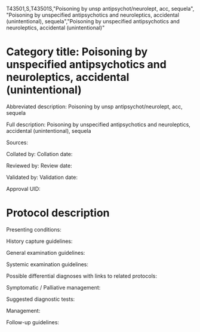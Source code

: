 T43501,S,T43501S,"Poisoning by unsp antipsychot/neurolept, acc, sequela", "Poisoning by unspecified antipsychotics and neuroleptics, accidental (unintentional), sequela","Poisoning by unspecified antipsychotics and neuroleptics, accidental (unintentional)"
# Category title: Poisoning by unspecified antipsychotics and neuroleptics, accidental (unintentional)

Abbreviated description: Poisoning by unsp antipsychot/neurolept, acc, sequela

Full description: Poisoning by unspecified antipsychotics and neuroleptics, accidental (unintentional), sequela

Sources:

Collated by:
Collation date:

Reviewed by:
Review date:

Validated by:
Validation date:

Approval UID:

# Protocol description

Presenting conditions:

History capture guidelines:

General examination guidelines:

Systemic examination guidelines:

Possible differential diagnoses with links to related protocols:

Symptomatic / Palliative management:

Suggested diagnostic tests:

Management:

Follow-up guidelines:
